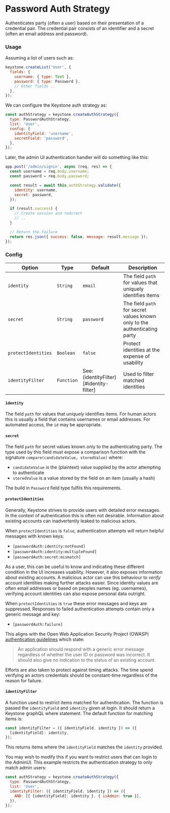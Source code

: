 <!--[meta]
section: api
subSection: authentication-strategies
title: Password Auth Strategy
order: 1
[meta]-->

# Password Auth Strategy

Authenticates party (often a user) based on their presentation of a credential pair.
The credential pair consists of an identifier and a secret (often an email address and password).

### Usage

Assuming a list of users such as:

```js
keystone.createList('User', {
  fields: {
    username: { type: Text },
    password: { type: Password },
    // Other fields ..
  },
});
```

We can configure the Keystone auth strategy as:

```js
const authStrategy = keystone.createAuthStrategy({
  type: PasswordAuthStrategy,
  list: 'User',
  config: {
    identityField: 'username',
    secretField: 'password',
  },
});
```

Later, the admin UI authentication handler will do something like this:

```js
app.post('/admin/signin', async (req, res) => {
  const username = req.body.username;
  const password = req.body.password;

  const result = await this.authStrategy.validate({
    identity: username,
    secret: password,
  });

  if (result.success) {
    // Create session and redirect
    // ..
  }

  // Return the failure
  return res.json({ success: false, message: result.message });
});
```

### Config

| Option              | Type       | Default                                 | Description                                                               |
| ------------------- | ---------- | --------------------------------------- | ------------------------------------------------------------------------- |
| `identity`          | `String`   | `email`                                 | The field `path` for values that uniquely identifies items                |
| `secret`            | `String`   | `password`                              | The field `path` for secret values known only to the authenticating party |
| `protectIdentities` | `Boolean`  | `false`                                 | Protect identities at the expense of usability                            |
| `identityFilter`    | `Function` | See: (identityFilter)[#identity-filter] | Used to filter matched identities                                         |

#### `identity`

The field `path` for values that _uniquely_ identifies items.
For human actors this is usually a field that contains usernames or email addresses.
For automated access, the `id` may be appropriate.

#### `secret`

The field `path` for secret values known only to the authenticating party.
The type used by this field must expose a comparison function with the signature
`compare(candidateValue, storedValue)` where:

- `candidateValue` is the (plaintext) value supplied by the actor attempting to authenticate
- `storedValue` is a value stored by the field on an item (usually a hash)

The build in `Password` field type fulfils this requirements.

#### `protectIdentities`

Generally, Keystone strives to provide users with detailed error messages.
In the context of authentication this is often not desirable.
Information about existing accounts can inadvertently leaked to malicious actors.

When `protectIdentities` is `false`,
authentication attempts will return helpful messages with known keys:

- `[passwordAuth:identity:notFound]`
- `[passwordAuth:identity:multipleFound]`
- `[passwordAuth:secret:mismatch]`

As a user, this can be useful to know and indicating these different condition in
the UI increases usability.
However, it also exposes information about existing accounts.
A malicious actor can use this behaviour to _verify_ account identities making further attacks easier.
Since identity values are often email addresses or based on peoples names (eg. usernames),
verifying account identities can also expose personal data outright.

When `protectIdentities` is `true` these error messages and keys are suppressed.
Responses to failed authentication attempts contain only a generic message and key:

- `[passwordAuth:failure]`

This aligns with the Open Web Application Security Project (OWASP)
[authentication guidelines](https://www.owasp.org/index.php/Authentication_Cheat_Sheet#Authentication_Responses)
which state:

> An application should respond with a generic error message regardless of whether the user ID or password was incorrect.
> It should also give no indication to the status of an existing account.

Efforts are also taken to protect against timing attacks.
The time spend verifying an actors credentials should be constant-time regardless of the reason for failure.

#### `identityFilter`

A function used to restrict items matched for authentication. The function is passed the `identityField` and `identity` given at login. It should return a Keystone graphQL where statement. The default function for matching items is:

```javascript
const identityFilter = ({ identityField, identity }) => ({
  [identityField]: identity,
});
```

This returns items where the `identityField` matches the `identity` provided.

You may wish to modify this if you want to restrict users that can login to the AdminUI. This example restricts the authentication strategy to only match admin users:

```javascript
const authStrategy = keystone.createAuthStrategy({
  type: PasswordAuthStrategy,
  list: 'User',
  identityFilter: ({ identityField, identity }) => ({
    AND: [{ [identityField]: identity }, { isAdmin: true }],
  }),
});
```
